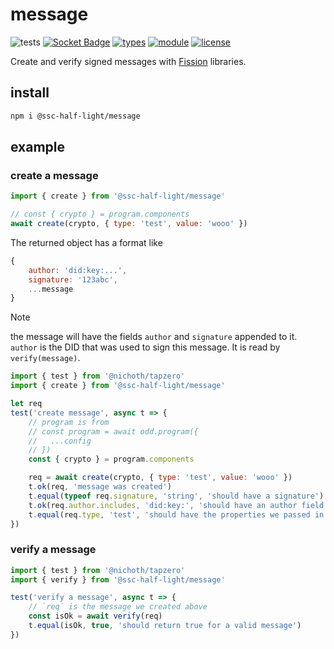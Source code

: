 # message

![tests](https://github.com/ssc-half-light/message/actions/workflows/nodejs.yml/badge.svg)
[![Socket Badge](https://socket.dev/api/badge/npm/package/@ssc-half-light/message)](https://socket.dev/npm/package/@ssc-half-light/message)
[![types](https://img.shields.io/npm/types/msgpackr?style=flat-square)](README.md)
[![module](https://img.shields.io/badge/module-ESM%2FCJS-blue?style=flat-square)](README.md)
[![license](https://nichoth.github.io/badge/license-polyform-shield.svg)](LICENSE)


Create and verify signed messages with [Fission](https://github.com/oddsdk/ts-odd) libraries.

## install

```sh
npm i @ssc-half-light/message
```

## example

### create a message
```js
import { create } from '@ssc-half-light/message'

// const { crypto } = program.components
await create(crypto, { type: 'test', value: 'wooo' })
```

The returned object has a format like
```js
{
    author: 'did:key:...',
    signature: '123abc',
    ...message
}
```

> [!NOTE]  
> the message will have the fields `author` and `signature` appended to it. `author` is the DID that was used to sign this message. It is read by `verify(message)`.

```js
import { test } from '@nichoth/tapzero'
import { create } from '@ssc-half-light/message'

let req
test('create message', async t => {
    // program is from
    // const program = await odd.program({
    //   ...config
    // })
    const { crypto } = program.components

    req = await create(crypto, { type: 'test', value: 'wooo' })
    t.ok(req, 'message was created')
    t.equal(typeof req.signature, 'string', 'should have a signature')
    t.ok(req.author.includes, 'did:key:', 'should have an author field')
    t.equal(req.type, 'test', 'should have the properties we passed in')
})
```

### verify a message
```js
import { test } from '@nichoth/tapzero'
import { verify } from '@ssc-half-light/message'

test('verify a message', async t => {
    // `req` is the message we created above
    const isOk = await verify(req)
    t.equal(isOk, true, 'should return true for a valid message')
})
```


